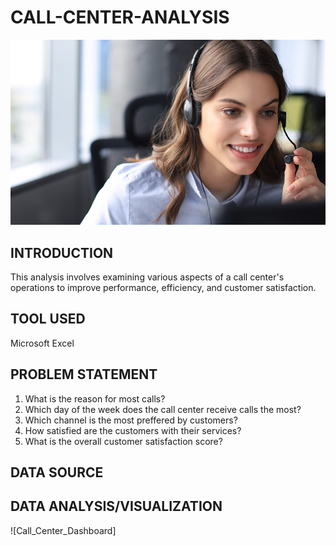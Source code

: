 # CALL-CENTER-ANALYSIS
![image.png](https://github.com/Temperance-Godwin/CALL-CENTER-ANALYSIS/blob/main/image.png)

## INTRODUCTION

This analysis involves examining various aspects of a call center's operations to improve performance, efficiency, and customer satisfaction.

## TOOL USED
Microsoft Excel

## PROBLEM STATEMENT
1. What is the reason for most calls?
2. Which day of the week does the call center receive calls the most?
3. Which channel is the most preffered by customers?
4. How satisfied are the customers with their services?
5. What is the overall customer satisfaction score?

## DATA SOURCE


## DATA ANALYSIS/VISUALIZATION
![Call_Center_Dashboard]

